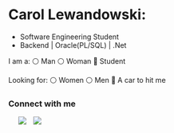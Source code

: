 # Carol Lewandowski:
- Software Engineering Student
- Backend | Oracle(PL/SQL) | .Net

I am a:
⚪️ Man 
⚪️ Woman
🔘 Student 

Looking for:
⚪️ Women 
⚪️ Men
🔘 A car to hit me

<h3 > Connect with me </h3>


 <div class="icons-social" style="margin-left: 10px;">
        <a style="margin-left: 10px;"  target="_blank" href="https://www.linkedin.com/in/carol-lewandowski">
			<img src="https://img.icons8.com/doodle/40/000000/linkedin--v2.png"></a>   
        <a style="margin-left: 10px;" target="_blank" href="https://instagram.com/carol_lewandowski">
			<img src="https://img.icons8.com/doodle/40/000000/instagram-new--v2.png"></a>
      </div>

<!---
Iewandowski/Iewandowski is a ✨ special ✨ repository because its `README.md` (this file) appears on your GitHub profile.
You can click the Preview link to take a look at your changes.
--->
